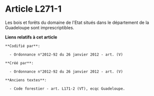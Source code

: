 # Article L271-1

Les bois et forêts du domaine de l'Etat situés dans le département de la Guadeloupe sont imprescriptibles.

**Liens relatifs à cet article**

	**Codifié par**:

	  - Ordonnance n°2012-92 du 26 janvier 2012 - art. (V)

	**Créé par**:

	  - Ordonnance n°2012-92 du 26 janvier 2012 - art. (V)

	**Anciens textes**:

	  - Code forestier - art. L171-2 (VT), ecqc Guadeloupe.
